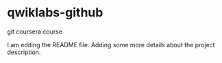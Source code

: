 # qwiklabs-github
git coursera course

I am editing the README file. Adding some more details about the project description.
